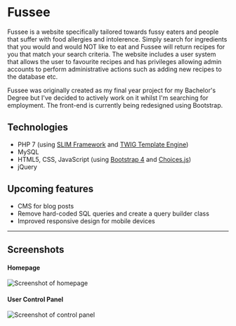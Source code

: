 # Fussee
Fussee is a website specifically tailored towards fussy eaters and people that suffer with food allergies and intolerence. Simply search for ingredients that you would and would NOT like to eat and Fussee will return recipes for you that match your search criteria. The website includes a user system that allows the user to favourite recipes and has privileges allowing admin accounts to perform administrative actions such as adding new recipes to the database etc.

Fussee was originally created as my final year project for my Bachelor's Degree but I've decided to actively work on it whilst I'm searching for employment. The front-end is currently being redesigned using Bootstrap.


## Technologies
* PHP 7 (using [SLIM Framework](http://www.slimframework.com/) and [TWIG Template Engine](https://twig.symfony.com/))
* MySQL
* HTML5, CSS, JavaScript (using [Bootstrap 4](https://getbootstrap.com/) and [Choices.js](https://github.com/jshjohnson/Choices))
* jQuery


## Upcoming features
* CMS for blog posts
* Remove hard-coded SQL queries and create a query builder class
* Improved responsive design for mobile devices

---

## Screenshots
#### Homepage
![Screenshot of homepage](https://i.imgur.com/JyHRU7o.png)
#### User Control Panel
![Screenshot of control panel](https://i.imgur.com/aGDJVvM.png)
